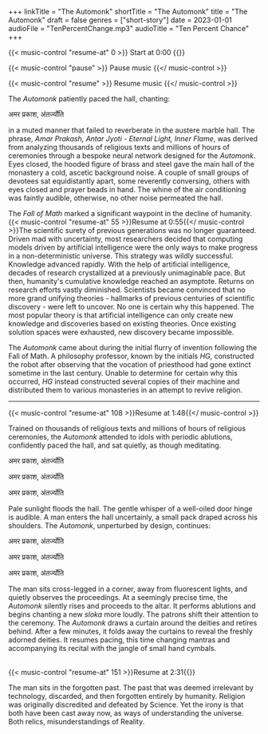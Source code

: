 +++
linkTitle = "The Automonk"
shortTitle = "The Automonk"
title = "The Automonk"
draft = false
genres = ["short-story"]
date = 2023-01-01
audioFile = "TenPercentChange.mp3"
audioTitle = "Ten Percent Chance"
+++

<div class="flex p-4">
  <div class="inline-flex flex-col space-y-2">
  {{< music-control "resume-at" 0 >}}
    Start at 0:00
  {{</ music-control >}}

  {{< music-control "pause" >}}
  Pause music
  {{</ music-control >}}

  {{< music-control "resume" >}}
  Resume music
  {{</ music-control >}}
  </div>
</div>

The *Automonk* patiently paced the hall, chanting:

अमर प्रकाश, अंतर्ज्योति

in a muted manner that failed to reverberate in the austere marble hall. The phrase, *Amar Prakash, Antar Jyoti - Eternal Light, Inner Flame*, was derived from analyzing thousands of religious texts and millions of hours of ceremonies through a bespoke neural network designed for the *Automonk*.  Eyes closed, the hooded figure of brass and steel gave the main hall of the monastery a cold, ascetic background noise. A couple of small groups of devotees sat equidistantly apart, some reverently conversing, others with eyes closed and prayer beads in hand. The whine of the air conditioning was faintly audible, otherwise, no other noise permeated the hall. 

The *Fall of Math* marked a significant waypoint in the decline of humanity. {{< music-control "resume-at" 55 >}}Resume at 0:55{{</ music-control >}}The scientific surety of previous generations was no longer guaranteed. Driven mad with uncertainty, most researchers decided that computing models driven by artificial intelligence were the only ways to make progress in a non-deterministic universe. This strategy was wildly successful. Knowledge advanced rapidly. With the help of artificial intelligence, decades of research crystallized at a previously unimaginable pace. But then, humanity's cumulative knowledge reached an asymptote. Returns on research efforts vastly diminished. Scientists became convinced that no more grand unifying theories - hallmarks of previous centuries of scientific discovery - were left to uncover. No one is certain why this happened. The most popular theory is that artificial intelligence can only create new knowledge and discoveries based on existing theories. Once existing solution spaces were exhausted, new discovery became impossible.

The *Automonk* came about during the initial flurry of invention following the Fall of Math. A philosophy professor, known by the initials *HG*, constructed the robot after observing that the vocation of priesthood had gone extinct sometime in the last century. Unable to determine for certain why this occurred, *HG* instead constructed several copies of their machine and distributed them to various monasteries in an attempt to revive religion.

----

{{< music-control "resume-at" 108 >}}Resume at 1:48{{</ music-control >}}

Trained on thousands of religious texts and millions of hours of religious ceremonies, the *Automonk* attended to idols with periodic ablutions, confidently paced the hall, and sat quietly, as though meditating. 

अमर प्रकाश, अंतर्ज्योति

अमर प्रकाश, अंतर्ज्योति

अमर प्रकाश, अंतर्ज्योति

Pale sunlight floods the hall. The gentle whisper of a well-oiled door hinge is audible. A man enters the hall uncertainly, a small pack draped across his shoulders. The *Automonk*, unperturbed by design, continues: 

अमर प्रकाश, अंतर्ज्योति

अमर प्रकाश, अंतर्ज्योति

अमर प्रकाश, अंतर्ज्योति

The man sits cross-legged in a corner, away from fluorescent lights, and quietly observes the proceedings. At a seemingly precise time, the *Automonk* silently rises and proceeds to the altar. It performs ablutions and begins chanting a new *sloka* more loudly. The patrons shift their attention to the ceremony. The *Automonk* draws a curtain around the deities and retires behind. After a few minutes, it folds away the curtains to reveal the freshly adorned deities. It resumes pacing, this time changing mantras and accompanying its recital with the jangle of small hand cymbals. 

<br>
{{< music-control "resume-at" 151 >}}Resume at 2:31{{</ music-control >}} 

The man sits in the forgotten past. The past that was deemed irrelevant by technology, discarded, and then forgotten entirely by humanity. Religion was originally discredited and defeated by Science. Yet the irony is that both have been cast away now, as ways of understanding the universe. Both relics, misunderstandings of Reality.
